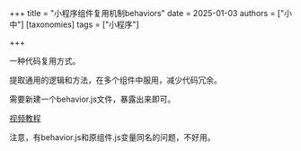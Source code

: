 +++
title = "小程序组件复用机制behaviors"
date = 2025-01-03
authors = ["小中"]
[taxonomies]
tags = ["小程序"]

+++

一种代码复用方式。

提取通用的逻辑和方法，在多个组件中服用，减少代码冗余。

需要新建一个behavior.js文件，暴露出来即可。

[视频教程](https://www.bilibili.com/video/BV1LF4m1E7kB?t=878.0&p=73)

注意，有behavior.js和原组件.js变量同名的问题，不好用。
